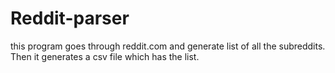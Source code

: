 # Reddit-parser
this program goes through reddit.com and generate list of all the subreddits. Then it generates a csv file which has the list.
